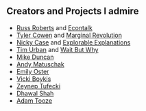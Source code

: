 ## Creators and Projects I admire

* [Russ Roberts](https://russroberts.info/) and [Econtalk](https://www.econtalk.org/)
* [Tyler Cowen](https://tylercowen.com/) and [Marginal Revolution](https://marginalrevolution.com/)
* [Nicky Case](https://ncase.me/) and [Explorable Explanations](https://explorabl.es/)
* [Tim Urban](https://waitbutwhy.com/wait-but-who) and [Wait But Why](https://waitbutwhy.com/)
* [Mike Duncan](https://twitter.com/mikeduncan)
* [Andy Matuschak](https://andymatuschak.org/)
* [Emily Oster](https://emilyoster.net/)
* [Vicki Boykis](https://vickiboykis.com/)
* [Zeynep Tufecki](https://twitter.com/zeynep)
* [Dhawal Shah](https://www.classcentral.com/)
* [Adam Tooze](https://adamtooze.com/)
